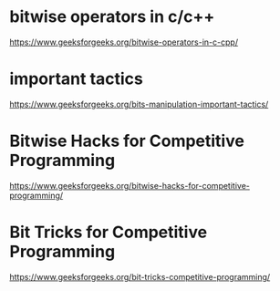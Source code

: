 # bitwise operators in c/c++

https://www.geeksforgeeks.org/bitwise-operators-in-c-cpp/

# important tactics

https://www.geeksforgeeks.org/bits-manipulation-important-tactics/

# Bitwise Hacks for Competitive Programming

https://www.geeksforgeeks.org/bitwise-hacks-for-competitive-programming/

# Bit Tricks for Competitive Programming

https://www.geeksforgeeks.org/bit-tricks-competitive-programming/
